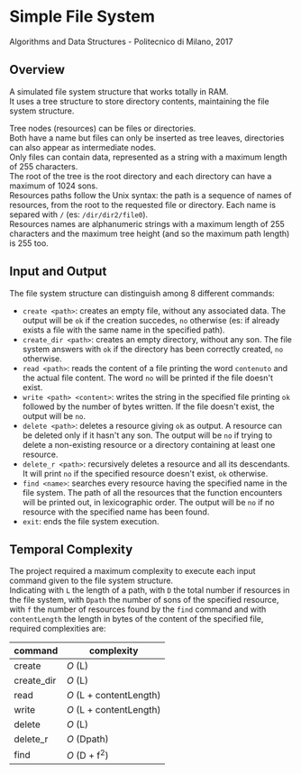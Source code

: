 # Simple File System

Algorithms and Data Structures - Politecnico di Milano, 2017

## Overview

A simulated file system structure that works totally in RAM.  
It uses a tree structure to store directory contents, maintaining the file system structure.  
    
Tree nodes (resources) can be files or directories.  
Both have a name but files can only be inserted as tree leaves, directories can also appear as intermediate nodes.  
Only files can contain data, represented as a string with a maximum length of 255 characters.  
The root of the tree is the root directory and each directory can have a maximum of 1024 sons.  
Resources paths follow the Unix syntax: the path is a sequence of names of resources, from the root to the requested file or directory. Each name is separed with `/` (es: `/dir/dir2/file0`).  
Resources names are alphanumeric strings with a maximum length of 255 characters and the maximum tree height (and so the maximum path length) is 255 too.

## Input and Output
The file system structure can distinguish among 8 different commands:
- `create <path>`: creates an empty file, without any associated data. The output will be `ok` if the creation succedes, `no` otherwise (es: if already exists a file with the same name in the specified path).
- `create_dir <path>`: creates an empty directory, without any son. The file system answers with `ok` if the directory has been correctly created, `no` otherwise.
- `read <path>`: reads the content of a file printing the word `contenuto` and the actual file content. The word `no` will be printed if the file doesn't exist.
- `write <path> <content>`: writes the string in the specified file printing `ok` followed by the number of bytes written. If the file doesn't exist, the output will be `no`.
- `delete <path>`: deletes a resource giving `ok` as output. A resource can be deleted only if it hasn't any son. The output will be `no` if trying to delete a non-existing resource or a directory containing at least one resource.
- `delete_r <path>`: recursively deletes a resource and all its descendants. It will print `no` if the specified resource doesn't exist, `ok` otherwise.
- `find <name>`: searches every resource having the specified name in the file system. The path of all the resources that the function encounters will be printed out, in lexicographic order. The output will be `no` if no resource with the specified name has been found.
- `exit`: ends the file system execution.

## Temporal Complexity
The project required a maximum complexity to execute each input command given to the file system structure.  
Indicating with `L` the length of a path, with `D` the total number if resources in the file system, with `Dpath` the number of sons of the specified resource, with `f` the number of resources found by the `find` command and with `contentLength` the length in bytes of the content of the specified file, required complexities are:  

|   command  |        complexity        |  
|------------|--------------------------|
| create     |  *O* (L)                 |
| create_dir |  *O* (L)                 |
| read       |  *O* (L + contentLength) |
| write      |  *O* (L + contentLength) |
| delete     |  *O* (L)                 |
| delete_r   |  *O* (Dpath)             |
| find       |  *O* (D + f<sup>2</sup>) |
